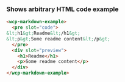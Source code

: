 ### Shows arbitrary HTML code example

```html
<wcp-markdown-example>
  <pre slot="code">
&lt;h1&gt;Readme&lt;/h1&gt;
&lt;p&gt;Some readme content&lt;/p&gt;
  </pre>
  <div slot="preview">
    <h1>Readme</h1>
    <p>Some readme content</p>
  </div>
</wcp-markdown-example>
```
